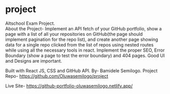 # project
 Altschool Exam Project.\
About the Project- Implement an API fetch of your GitHub portfolio, show a page with a list of all your repositories on GitHub(the page should implement pagination for the repo list), and create another page showing data for a single repo clicked from the list of repos using nested routes while using all the necessary tools in react. Implement the proper SEO, Error Boundary (show a page to test the error boundary) and 404 pages. Good UI and Designs are important. 

Built with React JS, CSS and GitHub API.
By- Bamidele Semilogo.
Project Repo- https://github.com/Oluwasemilogo/project

Live Site- https://github-portfolio-oluwasemilogo.netlify.app/